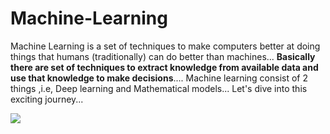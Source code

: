 # Machine-Learning
Machine Learning is a set of techniques to make computers better at doing things that humans (traditionally) can do better than machines...
**Basically there are set of techniques to extract knowledge from available data and use that knowledge to make decisions**....
Machine learning consist of 2 things ,i.e, Deep learning and Mathematical models...
Let's dive into this exciting journey...

<img src="https://indusuni.ac.in/uploads/blogs/iite/Understanding%20the%20Hype%20Around%20Machine%20Learning.gif">
